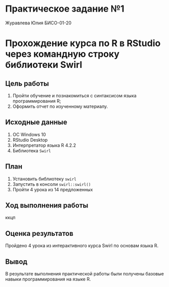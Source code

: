 # Практическое задание №1
Журавлева Юлия БИСО-01-20

# Прохождение курса по R в RStudio через командную строку библиотеки Swirl

## Цель работы

1.  Пройти обучение и познакомиться с синтаксисом языка программирования
    R;
2.  Оформить отчет по изученному материалу.

## Исходные данные

1.  ОС Windows 10
2.  RStudio Desktop
3.  Интерпретатор языка R 4.2.2
4.  Библиотека `Swirl`

## План

1.  Установить библиотеку `swirl`
2.  Запустить в консоли `swirl::swirl()`
3.  Пройти 4 урока из 14 предложенных

## Ход выполнения работы

ккцп

## Оценка результатов

Пройдено 4 урока из интерактивного курса Swirl по основам языка R.

## Вывод

В результате выполнения практической работы были получены базовые навыки
программирования на языке R.
